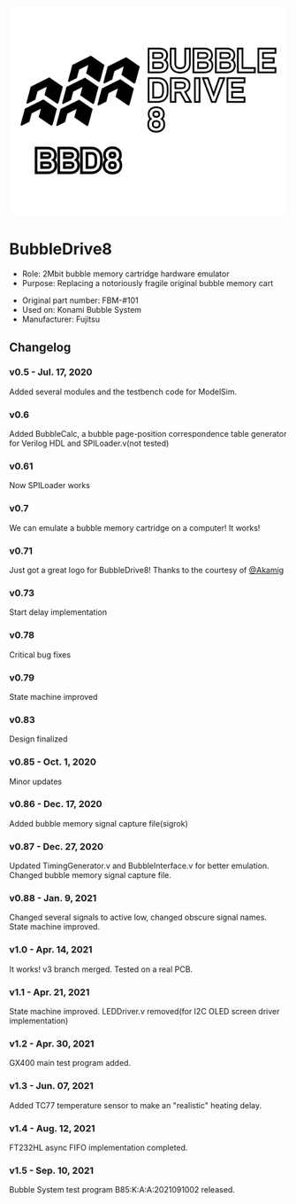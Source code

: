 <p align=center><img alt="BubbleDrive8" src="./BubbleDrive8%20Logo.svg"></p>

# BubbleDrive8
* Role: 2Mbit bubble memory cartridge hardware emulator
* Purpose: Replacing a notoriously fragile original bubble memory cart</p>
* Original part number: FBM-#101
* Used on: Konami Bubble System
* Manufacturer: Fujitsu

## Changelog
### v0.5 - Jul. 17, 2020
Added several modules and the testbench code for ModelSim.
### v0.6
Added BubbleCalc, a bubble page-position correspondence table generator for Verilog HDL and SPILoader.v(not tested)
### v0.61
Now SPILoader works
### v0.7
We can emulate a bubble memory cartridge on a computer! It works!
### v0.71
Just got a great logo for BubbleDrive8! Thanks to the courtesy of [@Akamig]( https://github.com/Akamig )
### v0.73
Start delay implementation
### v0.78
Critical bug fixes
### v0.79
State machine improved
### v0.83
Design finalized
### v0.85 - Oct. 1, 2020
Minor updates
### v0.86 - Dec. 17, 2020
Added bubble memory signal capture file(sigrok)
### v0.87 - Dec. 27, 2020
Updated TimingGenerator.v and BubbleInterface.v for better emulation. Changed bubble memory signal capture file.
### v0.88 - Jan. 9, 2021
Changed several signals to active low, changed obscure signal names. State machine improved.
### v1.0 - Apr. 14, 2021
It works! v3 branch merged. Tested on a real PCB.
### v1.1 - Apr. 21, 2021
State machine improved. LEDDriver.v removed(for I2C OLED screen driver implementation)
### v1.2 - Apr. 30, 2021
GX400 main test program added.
### v1.3 - Jun. 07, 2021
Added TC77 temperature sensor to make an "realistic" heating delay.
### v1.4 - Aug. 12, 2021
FT232HL async FIFO implementation completed.
### v1.5 - Sep. 10, 2021
Bubble System test program B85:K:A:A:2021091002 released.